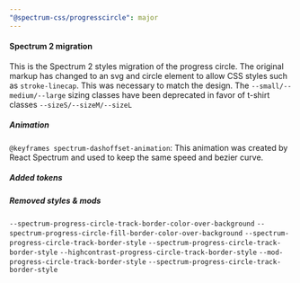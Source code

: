 ```yaml
---
"@spectrum-css/progresscircle": major
---
```


#### Spectrum 2 migration

This is the Spectrum 2 styles migration of the progress circle. The original markup has changed to an svg and circle element to allow CSS styles such as `stroke-linecap`. This was necessary to match the design. The `--small/--medium/--large` sizing classes have been deprecated in favor of t-shirt classes `--sizeS/--sizeM/--sizeL`

##### Animation

`@keyframes spectrum-dashoffset-animation`:
This animation was created by React Spectrum and used to keep the same speed and bezier curve.

##### Added tokens

##### Removed styles & mods

`--spectrum-progress-circle-track-border-color-over-background`
`--spectrum-progress-circle-fill-border-color-over-background`
`--spectrum-progress-circle-track-border-style`
`--spectrum-progress-circle-track-border-style`
`--highcontrast-progress-circle-track-border-style`
`--mod-progress-circle-track-border-style`
`--spectrum-progress-circle-track-border-style`
